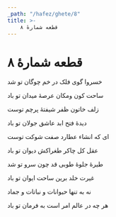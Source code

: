```yaml
---
_path: "/hafez/ghete/8"
title: >-
    قطعه شمارهٔ ۸
---
```

# قطعه شمارهٔ ۸

<div class="b" id="bn1"><div class="m1"><p>خسروا گوی فلک در خم چوگان تو شد</p></div>
<div class="m2"><p>ساحت کون ومکان عرصهٔ میدان تو باد</p></div></div>
<div class="b" id="bn2"><div class="m1"><p>زلف خاتون ظفر شیفتهٔ پرچم توست</p></div>
<div class="m2"><p>دیدهٔ فتح ابد عاشق جولان تو باد</p></div></div>
<div class="b" id="bn3"><div class="m1"><p>ای که انشاء عطارد صفت شوکت توست</p></div>
<div class="m2"><p>عقل کل چاکر طغراکش دیوان تو باد</p></div></div>
<div class="b" id="bn4"><div class="m1"><p>طیرهٔ جلوهٔ طوبی قد چون سرو تو شد</p></div>
<div class="m2"><p>غیرت خلد برین ساحت ایوان تو باد</p></div></div>
<div class="b" id="bn5"><div class="m1"><p>نه به تنها حیوانات و نباتات و جماد</p></div>
<div class="m2"><p>هر چه در عالم امر است به فرمان تو باد</p></div></div>

